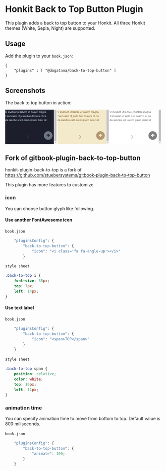 # Honkit Back to Top Button Plugin 

This plugin adds a back to top button to your Honkit. All three Honkit themes (White, Sepia, Night) are supported.

## Usage

Add the plugin to your `book.json`:

```
{
	"plugins" : [ "@dogatana/back-to-top-button" ]
}		
```

## Screenshots

The back to top button in action:

![Screenshots](screenshots.png)

## Fork of gitbook-plugin-back-to-top-button

honkit-plugin-back-to-top is a fork of https://github.com/stuebersystems/gitbook-plugin-back-to-top-button

This plugin has more features to customize.

### icon

You can choose button glyph like following.

#### Use another FontAwesome icon

`book.json`

```js
    "pluginsConfig": {
        "back-to-top-button": {
            "icon": "<i class='fa fa-angle-up'></i>"
        }
```

`style sheet`

```css
.back-to-top i {
    font-size: 35px;
    top: 7px;
    left: 14px;
}

```

#### Use text label

`book.json`

```js
    "pluginsConfig": {
        "back-to-top-button": {
            "icon": "<span>TOP</span>"
        }
    }
```

`style sheet`

```css
.back-to-top span {
    position: relative;
    color: white;
    top: 16px;
    left: 11px;
}
```

### animation time

You can specify animation time to move from bottom to top.
Default value is 800 miliseconds.

`book.json`
```js
    "pluginsConfig": {
        "back-to-top-button": {
            "animate": 100;
        }
    }
```
